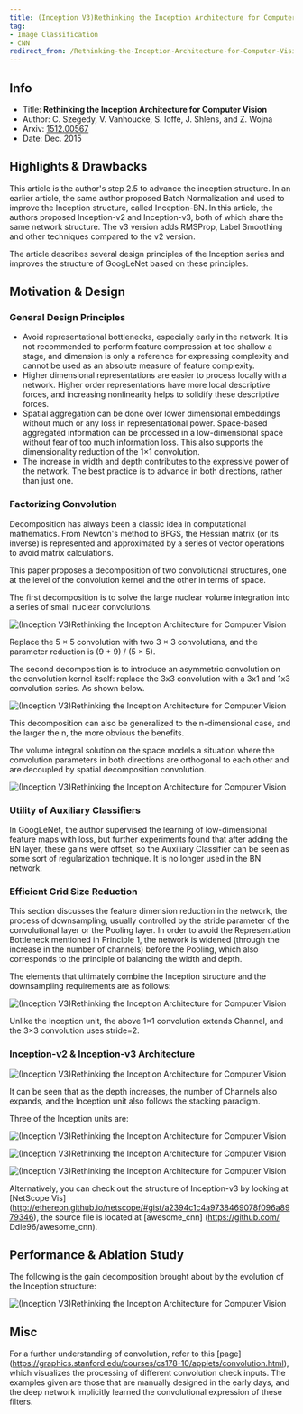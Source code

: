 ```yaml
---
title: (Inception V3)Rethinking the Inception Architecture for Computer Vision - Szegedy et al. - 2015
tag:
- Image Classification
- CNN
redirect_from: /Rethinking-the-Inception-Architecture-for-Computer-Vision-Szegedy-2015.html
---
```


## Info

- Title: **Rethinking the Inception Architecture for Computer Vision**
- Author: C. Szegedy, V. Vanhoucke, S. Ioffe, J. Shlens, and Z. Wojna
- Arxiv: [1512.00567](https://arxiv.org/abs/1512.00567)
- Date: Dec. 2015

## Highlights & Drawbacks
This article is the author's step 2.5 to advance the inception structure. In an earlier article, the same author proposed Batch Normalization and used to improve the Inception structure, called Inception-BN. In this article, the authors proposed Inception-v2 and Inception-v3, both of which share the same network structure. The v3 version adds RMSProp, Label Smoothing and other techniques compared to the v2 version.

The article describes several design principles of the Inception series and improves the structure of GoogLeNet based on these principles.


<!-- more -->

## Motivation & Design

### General Design Principles

- Avoid representational bottlenecks, especially early in the network. It is not recommended to perform feature compression at too shallow a stage, and dimension is only a reference for expressing complexity and cannot be used as an absolute measure of feature complexity.
- Higher dimensional representations are easier to process locally with a network. Higher order representations have more local descriptive forces, and increasing nonlinearity helps to solidify these descriptive forces.
- Spatial aggregation can be done over lower dimensional embeddings without much or any loss in representational power. Space-based aggregated information can be processed in a low-dimensional space without fear of too much information loss. This also supports the dimensionality reduction of the 1×1 convolution.
- The increase in width and depth contributes to the expressive power of the network. The best practice is to advance in both directions, rather than just one.

### Factorizing Convolution
Decomposition has always been a classic idea in computational mathematics. From Newton's method to BFGS, the Hessian matrix (or its inverse) is represented and approximated by a series of vector operations to avoid matrix calculations.

This paper proposes a decomposition of two convolutional structures, one at the level of the convolution kernel and the other in terms of space.

The first decomposition is to solve the large nuclear volume integration into a series of small nuclear convolutions.

![ (Inception V3)Rethinking the Inception Architecture for Computer Vision](https://i.imgur.com/IIUYBbQ.png)


Replace the 5 × 5 convolution with two 3 × 3 convolutions, and the parameter reduction is (9 + 9) / (5 × 5).

The second decomposition is to introduce an asymmetric convolution on the convolution kernel itself: replace the 3x3 convolution with a 3x1 and 1x3 convolution series. As shown below.

![ (Inception V3)Rethinking the Inception Architecture for Computer Vision](https://i.imgur.com/Z304W8I.png)


This decomposition can also be generalized to the n-dimensional case, and the larger the n, the more obvious the benefits.

The volume integral solution on the space models a situation where the convolution parameters in both directions are orthogonal to each other and are decoupled by spatial decomposition convolution.

![ (Inception V3)Rethinking the Inception Architecture for Computer Vision](https://i.imgur.com/HDS4SsX.png)


### Utility of Auxiliary Classifiers

In GoogLeNet, the author supervised the learning of low-dimensional feature maps with loss, but further experiments found that after adding the BN layer, these gains were offset, so the Auxiliary Classifier can be seen as some sort of regularization technique. It is no longer used in the BN network.

### Efficient Grid Size Reduction

This section discusses the feature dimension reduction in the network, the process of downsampling, usually controlled by the stride parameter of the convolutional layer or the Pooling layer. In order to avoid the Representation Bottleneck mentioned in Principle 1, the network is widened (through the increase in the number of channels) before the Pooling, which also corresponds to the principle of balancing the width and depth.

The elements that ultimately combine the Inception structure and the downsampling requirements are as follows:

![ (Inception V3)Rethinking the Inception Architecture for Computer Vision](https://i.imgur.com/LdSwET7.png)

Unlike the Inception unit, the above 1×1 convolution extends Channel, and the 3×3 convolution uses stride=2.
### Inception-v2 & Inception-v3 Architecture

![ (Inception V3)Rethinking the Inception Architecture for Computer Vision](https://i.imgur.com/cwamcBa.png)



It can be seen that as the depth increases, the number of Channels also expands, and the Inception unit also follows the stacking paradigm.

Three of the Inception units are:

![ (Inception V3)Rethinking the Inception Architecture for Computer Vision](https://i.imgur.com/odzHOvd.png)

![ (Inception V3)Rethinking the Inception Architecture for Computer Vision](https://i.imgur.com/LaK7gzh.png)

![ (Inception V3)Rethinking the Inception Architecture for Computer Vision](https://i.imgur.com/MoqrFPT.png)



Alternatively, you can check out the structure of Inception-v3 by looking at [NetScope Vis] (http://ethereon.github.io/netscope/#gist/a2394c1c4a9738469078f096a8979346), the source file is located at [awesome_cnn] (https://github.com/ Ddle96/awesome_cnn).

## Performance & Ablation Study

The following is the gain decomposition brought about by the evolution of the Inception structure:

![ (Inception V3)Rethinking the Inception Architecture for Computer Vision](https://i.imgur.com/bqCZESD.png)


## Misc
For a further understanding of convolution, refer to this [page] (https://graphics.stanford.edu/courses/cs178-10/applets/convolution.html), which visualizes the processing of different convolution check inputs. The examples given are those that are manually designed in the early days, and the deep network implicitly learned the convolutional expression of these filters.

